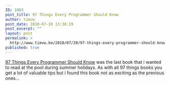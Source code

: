 ```yaml
---
ID: 1803
post_title: 97 Things Every Programmer Should Know
author: timvw
post_date: 2010-07-20 13:38:19
post_excerpt: ""
layout: post
permalink: >
  http://www.timvw.be/2010/07/20/97-things-every-programmer-should-know/
published: true
---
```

<p><a href="http://oreilly.com/catalog/9780596809492">97 Things Every Programmer Should Know</a> was the last book that i wanted to read at the pool during summer holidays. As with all 97 things books you get a lot of valuable tips but i found this book not as exciting as the previous ones...</p>